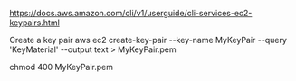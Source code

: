 https://docs.aws.amazon.com/cli/v1/userguide/cli-services-ec2-keypairs.html

Create a key pair
aws ec2 create-key-pair --key-name MyKeyPair --query 'KeyMaterial' --output text > MyKeyPair.pem

chmod 400 MyKeyPair.pem